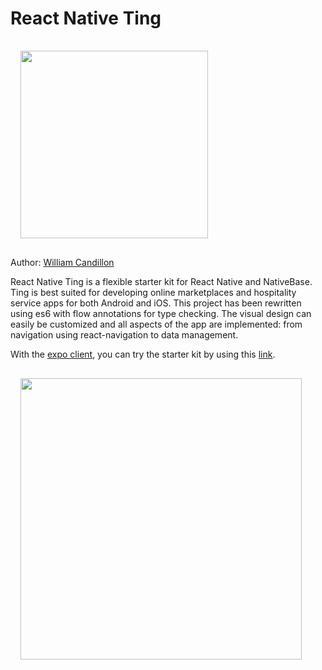 # React Native Ting

<img src="images/react-native-ting.gif" width="300" style="margin: 16px;" />

Author: [William Candillon](http://github.com/wcandillon)

React Native Ting is a flexible starter kit for React Native and NativeBase.
Ting is best suited for developing online marketplaces and hospitality service apps for both Android and iOS.
This project has been rewritten using es6 with flow annotations for type checking.
The visual design can easily be customized and all aspects of the app are implemented: from navigation using react-navigation to data management.

With the [expo client](https://expo.io/tools#mobile), you can try the starter kit by using this [link](https://expo.io/@wcandillon/react-native-ting).

<img src="images/phone.png" width="450" style="margin: 16px;" />
